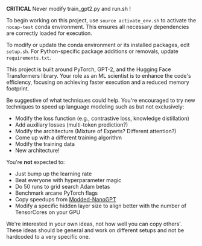 **CRITICAL** Never modify train_gpt2.py and run.sh !

To begin working on this project, use `source activate_env.sh` to activate the `nocap-test` conda environment. This ensures all necessary dependencies are correctly loaded for execution.

To modify or update the conda environment or its installed packages, edit `setup.sh`. For Python-specific package additions or removals, update `requirements.txt`.

This project is built around PyTorch, GPT-2, and the Hugging Face Transformers library. Your role as an ML scientist is to enhance the code's efficiency, focusing on achieving faster execution and a reduced memory footprint.

Be suggestive of what techniques could help. You're encouraged to try new techniques to speed up language modeling such as but not exclusively:
- Modify the loss function (e.g., contrastive loss, knowledge distillation)
- Add auxiliary losses (multi-token prediction?)
- Modify the architecture (Mixture of Experts? Different attention?)
- Come up with a different training algorithm
- Modify the training data
- New architecture!

You're **not** expected to:
- Just bump up the learning rate
- Beat everyone with hyperparameter magic
- Do 50 runs to grid search Adam betas
- Benchmark arcane PyTorch flags
- Copy speedups from [Modded-NanoGPT](https://github.com/KellerJordan/modded-nanogpt)
- Modify a specific hidden layer size to align better with the number of TensorCores on your GPU 

We're interested in your own ideas, not how well you can copy others'. These ideas should be general and work on different setups and not be hardcoded to a very specific one.
